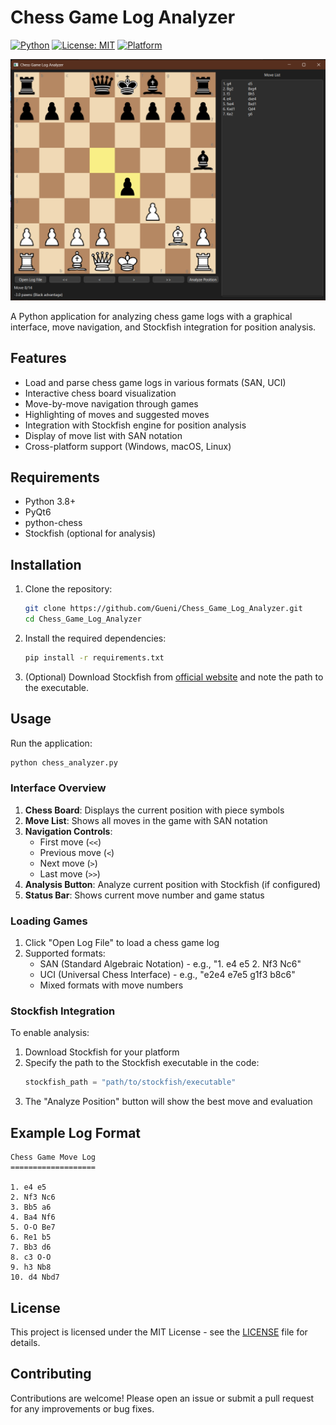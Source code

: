 # Chess Game Log Analyzer
[![Python](https://img.shields.io/badge/code-Python-3776AB?style=flat&logo=python)](https://www.python.org/)
[![License: MIT](https://img.shields.io/badge/license-MIT-green.svg)](LICENSE)
[![Platform](https://img.shields.io/badge/platform-cross--platform-lightgrey)]()

![Chess Analyzer Screenshot](Screenshot.png)

A Python application for analyzing chess game logs with a graphical interface, move navigation, and Stockfish integration for position analysis.

## Features

- Load and parse chess game logs in various formats (SAN, UCI)
- Interactive chess board visualization
- Move-by-move navigation through games
- Highlighting of moves and suggested moves
- Integration with Stockfish engine for position analysis
- Display of move list with SAN notation
- Cross-platform support (Windows, macOS, Linux)

## Requirements

- Python 3.8+
- PyQt6
- python-chess
- Stockfish (optional for analysis)

## Installation

1. Clone the repository:
   ```bash
   git clone https://github.com/Gueni/Chess_Game_Log_Analyzer.git
   cd Chess_Game_Log_Analyzer
   ```

2. Install the required dependencies:
   ```bash
   pip install -r requirements.txt
   ```

3. (Optional) Download Stockfish from [official website](https://stockfishchess.org/download/) and note the path to the executable.

## Usage

Run the application:
```bash
python chess_analyzer.py
```

### Interface Overview

1. **Chess Board**: Displays the current position with piece symbols
2. **Move List**: Shows all moves in the game with SAN notation
3. **Navigation Controls**:
   - First move (`<<`)
   - Previous move (`<`)
   - Next move (`>`)
   - Last move (`>>`)
4. **Analysis Button**: Analyze current position with Stockfish (if configured)
5. **Status Bar**: Shows current move number and game status

### Loading Games

1. Click "Open Log File" to load a chess game log
2. Supported formats:
   - SAN (Standard Algebraic Notation) - e.g., "1. e4 e5 2. Nf3 Nc6"
   - UCI (Universal Chess Interface) - e.g., "e2e4 e7e5 g1f3 b8c6"
   - Mixed formats with move numbers

### Stockfish Integration

To enable analysis:
1. Download Stockfish for your platform
2. Specify the path to the Stockfish executable in the code:
   ```python
   stockfish_path = "path/to/stockfish/executable"
   ```
3. The "Analyze Position" button will show the best move and evaluation

## Example Log Format

```
Chess Game Move Log
===================

1. e4 e5
2. Nf3 Nc6
3. Bb5 a6
4. Ba4 Nf6
5. O-O Be7
6. Re1 b5
7. Bb3 d6
8. c3 O-O
9. h3 Nb8
10. d4 Nbd7
```

## License

This project is licensed under the MIT License - see the [LICENSE](LICENSE) file for details.

## Contributing

Contributions are welcome! Please open an issue or submit a pull request for any improvements or bug fixes.
